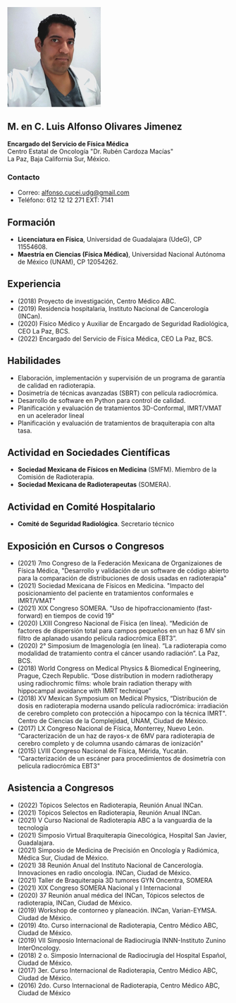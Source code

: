 ![FotoPerfil](/FotoPerfil.png)

## M. en C. Luis Alfonso Olivares Jimenez

**Encargado del Servicio de Física Médica <br/>**
Centro Estatal de Oncología "Dr. Rubén Cardoza Macías" <br/>
La Paz, Baja California Sur, México. <br/>

### Contacto
* Correo: alfonso.cucei.udg@gmail.com
* Teléfono: 612 12 12 271 EXT: 7141

## Formación 
* **Licenciatura en Física**, Universidad de Guadalajara (UdeG), CP 11554608.
* **Maestría en Ciencias (Física Médica)**, Universidad Nacional Autónoma de México (UNAM), CP 12054262.

## Experiencia
* (2018) Proyecto de investigación, Centro Médico ABC.
* (2019) Residencia hospitalaria, Instituto Nacional de Cancerología (INCan).
* (2020) Físico Médico y Auxiliar de Encargado de Seguridad Radiológica, CEO La Paz, BCS.
* (2022) Encargado del Servicio de Física Médica, CEO La Paz, BCS.

## Habilidades
* Elaboración, implementación y supervisión de un programa de garantía de calidad en radioterapia.
* Dosimetría de técnicas avanzadas (SBRT) con película radiocrómica.
* Desarrollo de software en Python para control de calidad.
* Planificación y evaluación de tratamientos 3D-Conformal, IMRT/VMAT en un acelerador lineal 
* Planificación y evaluación de tratamientos de braquiterapia con alta tasa.

## Actividad en Sociedades Científicas
* **Sociedad Mexicana de Físicos en Medicina** (SMFM). Miembro de la Comisión de Radioterapia.
* **Sociedad Mexicana de Radioterapeutas** (SOMERA).

## Actividad en Comité Hospitalario
* **Comité de Seguridad Radiológica**. Secretario técnico 

## Exposición en Cursos o Congresos
* (2021) 7mo Congreso de la Federación Mexicana de Organizaiones de Física Médica, "Desarrollo y validación de un software de código abierto para la comparación de distribuciones de dosis usadas en radioterapia" 
* (2021) Sociedad Mexicana de Físicos en Medicina. "Impacto del posicionamiento del paciente en tratamientos conformales e IMRT/VMAT" 
* (2021) XIX Congreso SOMERA. "Uso de hipofraccionamiento (fast-forward) en tiempos de covid 19"
* (2020) LXIII Congreso Nacional de Física (en línea). “Medición de factores de dispersión total para campos pequeños en un haz 6 MV sin filtro de aplanado usando película radiocrómica EBT3”.
* (2020) 2° Simposium de Imagenología (en línea). “La radioterapia como modalidad de tratamiento contra el cáncer usando radiación”. La Paz, BCS.
* (2018) World Congress on Medical Physics & Biomedical Engineering, Prague, Czech Republic. “Dose distribution in modern radiotherapy using radiochromic films: whole brain radiation therapy with hippocampal avoidance with IMRT technique”
* (2018) XV Mexican Symposium on Medical Physics, “Distribución de dosis en radioterapia moderna usando película radiocrómica: irradiación de cerebro completo con protección a hipocampo con la técnica IMRT". Centro de Ciencias de la Complejidad, UNAM, Ciudad de México.
* (2017) LX Congreso Nacional de Física, Monterrey, Nuevo León. “Caracterización de un haz de rayos-x de 6MV para radioterapia de cerebro completo y de columna usando cámaras de ionización”
* (2015) LVIII Congreso Nacional de Física, Mérida, Yucatán. “Caracterización de un escáner para procedimientos de dosimetría con película radiocrómica EBT3"

## Asistencia a Congresos
* (2022) Tópicos Selectos en Radioterapia, Reunión Anual INCan.
* (2021) Tópicos Selectos en Radioterapia, Reunión Anual INCan. 
* (2021) V Curso Nacional de Radioterapia ABC a la vanguardia de la tecnología
* (2021) Simposio Virtual Braquiterapia Ginecológica, Hospital San Javier, Guadalajara.
* (2021) Simposio de Medicina de Precisión en Oncología y Radiómica, Médica Sur, Ciudad de México.
* (2021) 38 Reunión Anual del Instituto Nacional de Cancerología. Innovaciones en radio oncología. INCan, Ciudad de México.
* (2021) Taller de Braquiterapia 3D tumores GYN Oncentra, SOMERA
* (2021) XIX Congreso SOMERA Nacional y I Internacional
* (2020) 37 Reunión anual médica del INCan, Tópicos selectos de radioterapia, INCan, Ciudad de México.
* (2019) Workshop de contorneo y planeación. INCan, Varian-EYMSA. Ciudad de México.
* (2019) 4to. Curso internacional de Radioterapia, Centro Médico ABC, Ciudad de México.
* (2019) VII Simposio Internacional de Radiocirugía INNN-Instituto Zunino InterOncology.
* (2018) 2 o. Simposio Internacional de Radiocirugía del Hospital Español, Ciudad de México.
* (2017) 3er. Curso Internacional de Radioterapia, Centro Médico ABC, Ciudad de México.
* (2016) 2do. Curso Internacional de Radioterapia, Centro Médico ABC, Ciudad de México


